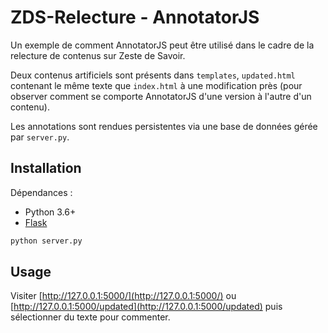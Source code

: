 # ZDS-Relecture - AnnotatorJS

Un exemple de comment AnnotatorJS peut être utilisé dans le cadre de la relecture
de contenus sur Zeste de Savoir.

Deux contenus artificiels sont présents dans `templates`, `updated.html` contenant
le même texte que `index.html` à une modification près (pour observer comment
se comporte AnnotatorJS d'une version à l'autre d'un contenu).

Les annotations sont rendues persistentes via une base de données gérée par
`server.py`.

## Installation

Dépendances :

* Python 3.6+
* [Flask](http://flask.pocoo.org/)

```bash
python server.py
```

## Usage

Visiter [http://127.0.0.1:5000/](http://127.0.0.1:5000/) ou
[http://127.0.0.1:5000/updated](http://127.0.0.1:5000/updated) puis sélectionner
du texte pour commenter.
